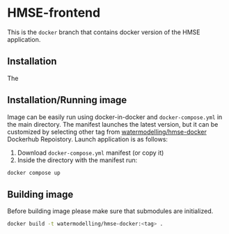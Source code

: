 # HMSE-frontend

This is the `docker` branch that contains docker version of the HMSE application.

## Installation
The 

## Installation/Running image
Image can be easily run using docker-in-docker and `docker-compose.yml` in the main directory. The manifest launches the latest version, but it can be customized by selecting other tag from [watermodelling/hmse-docker](https://hub.docker.com/repository/docker/watermodelling/hmse-docker) Dockerhub Repoistory. Launch application is as follows:
  1. Download `docker-compose.yml` manifest (or copy it)
  2. Inside the directory with the manifest run:
  ```bash
  docker compose up
  ```


## Building image
Before building image please make sure that submodules are initialized.

```bash
docker build -t watermodelling/hmse-docker:<tag> .
```

